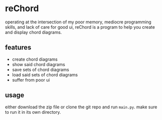# reChord
operating at the intersection of my poor memory, mediocre programming skills, and lack of care for good ui, reChord is a program to help you create and display chord diagrams.

## features
- create chord diagrams
- show said chord diagrams
- save sets of chord diagrams
- load said sets of chord diagrams
- suffer from poor ui

## usage
either download the zip file or clone the git repo and run `main.py`. make sure to run it in its own directory.
